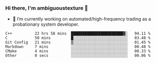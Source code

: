 ### Hi there, I'm ambiguoustexture 👋

<!--
**ambiguoustexture/ambiguoustexture** is a ✨ _special_ ✨ repository because its `README.md` (this file) appears on your GitHub profile.

Here are some ideas to get you started:
-->
- 🔭 I’m currently working on automated/high-frequency trading as a probationary system developer.
<!--START_SECTION:waka-->

```text
C++          22 hrs 58 mins  ███████████████████████▓░   94.11 %
C            50 mins         █░░░░░░░░░░░░░░░░░░░░░░░░   03.48 %
Git Config   21 mins         ▒░░░░░░░░░░░░░░░░░░░░░░░░   01.45 %
Markdown     7 mins          ░░░░░░░░░░░░░░░░░░░░░░░░░   00.48 %
CMake        4 mins          ░░░░░░░░░░░░░░░░░░░░░░░░░   00.33 %
Other        0 secs          ░░░░░░░░░░░░░░░░░░░░░░░░░   00.06 %
```

<!--END_SECTION:waka-->
